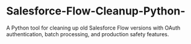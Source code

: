 # Salesforce-Flow-Cleanup-Python-
A Python tool for cleaning up old Salesforce Flow versions with OAuth authentication, batch processing, and production safety features.
